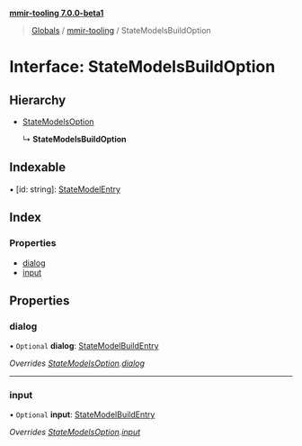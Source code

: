 **[mmir-tooling 7.0.0-beta1](../README.md)**

> [Globals](../README.md) / [mmir-tooling](../modules/mmir_tooling.md) / StateModelsBuildOption

# Interface: StateModelsBuildOption

## Hierarchy

* [StateModelsOption](mmir_tooling.statemodelsoption.md)

  ↳ **StateModelsBuildOption**

## Indexable

▪ [id: string]: [StateModelEntry](mmir_tooling.statemodelentry.md)

## Index

### Properties

* [dialog](mmir_tooling.statemodelsbuildoption.md#dialog)
* [input](mmir_tooling.statemodelsbuildoption.md#input)

## Properties

### dialog

• `Optional` **dialog**: [StateModelBuildEntry](mmir_tooling.statemodelbuildentry.md)

*Overrides [StateModelsOption](mmir_tooling.statemodelsoption.md).[dialog](mmir_tooling.statemodelsoption.md#dialog)*

___

### input

• `Optional` **input**: [StateModelBuildEntry](mmir_tooling.statemodelbuildentry.md)

*Overrides [StateModelsOption](mmir_tooling.statemodelsoption.md).[input](mmir_tooling.statemodelsoption.md#input)*
